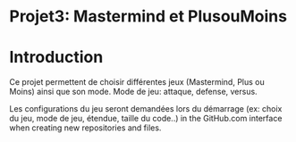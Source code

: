 # Projet3: Mastermind et PlusouMoins

# Introduction

Ce projet permettent de choisir différentes jeux (Mastermind, Plus ou Moins) ainsi que son mode.
Mode de jeu: attaque, defense, versus.

Les configurations du jeu seront demandées lors du démarrage (ex: choix du jeu, mode de jeu, étendue, taille du code..)
in the GitHub.com interface when creating new repositories and files.

